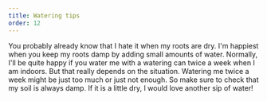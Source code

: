 ```yaml
---
title: Watering tips
order: 12
---
```


You probably already know that I hate it when my roots are dry. I'm happiest when you keep my roots damp by adding small amounts of water. Normally, I'll be quite happy if you water me with a watering can twice a week when I am indoors. But that really depends on the situation. Watering me twice a week might be just too much or just not enough. So make sure to check that my soil is always damp. If it is a little dry, I would love another sip of water\!
